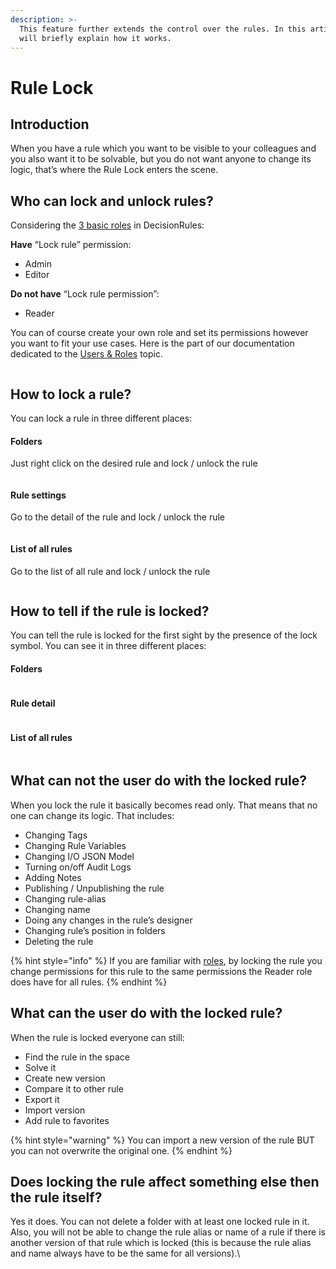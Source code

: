 ```yaml
---
description: >-
  This feature further extends the control over the rules. In this article we
  will briefly explain how it works.
---
```


# Rule Lock

## Introduction

When you have a rule which you want to be visible to your colleagues and you also want it to be solvable, but you do not want anyone to change its logic, that’s where the Rule Lock enters the scene.

## Who can lock and unlock rules?

Considering the [3 basic roles](https://docs.decisionrules.io/doc/teamwork/users-and-roles#roles) in DecisionRules:

**Have** “Lock rule” permission:

* Admin
* Editor

**Do not have** “Lock rule permission”:

* Reader

You can of course create your own role and set its permissions however you want to fit your use cases. Here is the part of our documentation dedicated to the [Users & Roles](../teamwork/users-and-roles.md) topic.

<figure><img src="../.gitbook/assets/Screenshot 2023-12-14 at 12.11.54 (1).png" alt=""><figcaption></figcaption></figure>

## How to lock a rule?

You can lock a rule in three different places:

#### Folders

Just right click on the desired rule and lock / unlock the rule

<figure><img src="../.gitbook/assets/Screenshot 2023-12-14 at 12.15.19.png" alt=""><figcaption></figcaption></figure>

#### Rule settings

Go to the detail of the rule and lock / unlock the rule

<figure><img src="../.gitbook/assets/Screenshot 2023-12-14 at 12.19.39.png" alt=""><figcaption></figcaption></figure>

#### List of all rules

Go to the list of all rule and lock / unlock the rule

<figure><img src="../.gitbook/assets/Screenshot 2023-12-14 at 12.18.15 (1).png" alt=""><figcaption></figcaption></figure>

## How to tell if the rule is locked?

You can tell the rule is locked for the first sight by the presence of the lock symbol. You can see it in three different places:

#### Folders

<figure><img src="../.gitbook/assets/Screenshot 2023-12-14 at 12.24.25.png" alt=""><figcaption></figcaption></figure>

#### Rule detail

<figure><img src="../.gitbook/assets/Screenshot 2023-12-14 at 12.27.20 (1).png" alt=""><figcaption></figcaption></figure>

#### List of all rules

<figure><img src="../.gitbook/assets/Screenshot 2023-12-14 at 12.28.23 (1).png" alt=""><figcaption></figcaption></figure>

## What can not the user do with the locked rule?

When you lock the rule it basically becomes read only. That means that no one can change its logic. That includes:

* Changing Tags
* Changing Rule Variables
* Changing I/O JSON Model
* Turning on/off Audit Logs
* Adding Notes
* Publishing / Unpublishing the rule
* Changing rule-alias
* Changing name
* Doing any changes in the rule’s designer
* Changing rule’s position in folders&#x20;
* Deleting the rule

{% hint style="info" %}
If you are familiar with [roles](../teamwork/users-and-roles.md), by locking the rule you change permissions for this rule to the same permissions the Reader role does have for all rules.
{% endhint %}

## What can the user do with the locked rule?

When the rule is locked everyone can still:

* Find the rule in the space&#x20;
* Solve it
* Create new version
* Compare it to other rule
* Export it
* Import version
* Add rule to favorites

{% hint style="warning" %}
You can import a new version of the rule BUT you can not overwrite the original one.
{% endhint %}

## Does locking the rule affect something else then the rule itself?

Yes it does. You can not delete a folder with at least one locked rule in it. Also, you will not be able to change the rule alias or name of a rule if there is another version of that rule which is locked (this is because the rule alias and name always have to be the same for all versions).\
